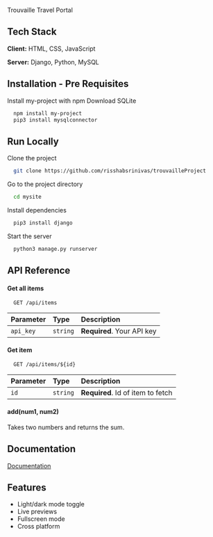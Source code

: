 Trouvaille Travel Portal

## Tech Stack

**Client:** HTML, CSS, JavaScript

**Server:** Django, Python, MySQL


## Installation - Pre Requisites

Install my-project with npm
Download SQLite
```bash
  npm install my-project
  pip3 install mysqlconnector
```
    
## Run Locally

Clone the project

```bash
  git clone https://github.com/risshabsrinivas/trouvailleProject
```

Go to the project directory

```bash
  cd mysite
```

Install dependencies

```bash
  pip3 install django
```

Start the server

```bash
  python3 manage.py runserver
```


## API Reference

#### Get all items

```http
  GET /api/items
```

| Parameter | Type     | Description                |
| :-------- | :------- | :------------------------- |
| `api_key` | `string` | **Required**. Your API key |

#### Get item

```http
  GET /api/items/${id}
```

| Parameter | Type     | Description                       |
| :-------- | :------- | :-------------------------------- |
| `id`      | `string` | **Required**. Id of item to fetch |

#### add(num1, num2)

Takes two numbers and returns the sum.


## Documentation

[Documentation](https://linktodocumentation)


## Features

- Light/dark mode toggle
- Live previews
- Fullscreen mode
- Cross platform

